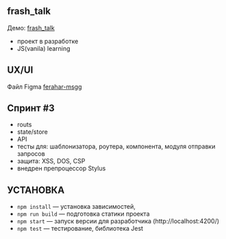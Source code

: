 
## frash_talk
Демо: <a href="https://ferahar-msg.netlify.app/">frash_talk</a>
- проект в разработке
- JS(vanila) learning

## UX/UI
Файл Figma <a href="https://www.figma.com/file/KKfDj7ZXqhzazW3yBuTyrG/ferahar-msgr?node-id=0%3A1&viewport=466%2C373%2C0.47879621386528015">ferahar-msgg</a>

## Cпринт #3
- routs
- state/store 
- API
- тесты для: шаблонизатора, роутера, компонента, модуля отправки запросов
- защита: XSS, DOS, CSP
- внедрен препроцессор Stylus

## УСТАНОВКА
- `npm install` — установка зависимостей,
- `npm run build` — подготовка статики проекта
- `npm start` — запуск версии для разработчика (http://localhost:4200/)
- `npm test` — тестирование, библиотека Jest

